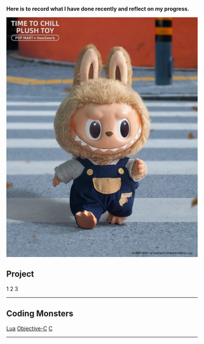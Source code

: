 **Here is to record what I have done recently and reflect on my progress.**



<!-- <div style="display: flex; gap: 0px;">
  <div style="flex: 1; border: 1px solid #ddd; padding: 10px;">
    <img src="{{ site.baseurl }}/assets/imagesㄥ6ee9e6076eff1dd73be0938a1a734495.jpg" alt="Head Image" width=200 height=250" />
    
  </div>
  <div style="flex: 2; border: 1px solid #ddd; padding: 10px;">
    Experience
    
  </div>
</div> -->

<!-- ![替代文字](https://github.com/stevenbubu/Archives/blob/main/assets/images/6ee9e6076eff1dd73be0938a1a734495.jpg?raw=true) -->

![替代文字](assets/images/6ee9e6076eff1dd73be0938a1a734495.jpg)

<!-- ![替代文字]({{ "/assets/images/6ee9e6076eff1dd73be0938a1a734495.jpg" | relative_url }}) -->


## Project
1
2
3

- - -
## Coding Monsters

[Lua](https://hackmd.io/@RFmjxcNAR4qh4i-ie-w4RA/Sk__ne9Sgl)
[Objective-C](https://hackmd.io/@RFmjxcNAR4qh4i-ie-w4RA/r1qreZcSgx)
[C](https://hackmd.io/@RFmjxcNAR4qh4i-ie-w4RA/HJ2UeW5rle)

- - -
